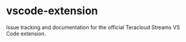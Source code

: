 # vscode-extension
Issue tracking and documentation for the official Teracloud Streams VS Code extension.
